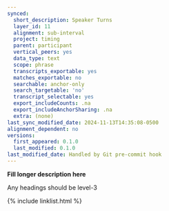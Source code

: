 ```yaml
---
synced:
  short_description: Speaker Turns
  layer_id: 11
  alignment: sub-interval
  project: timing
  parent: participant
  vertical_peers: yes
  data_type: text
  scope: phrase
  transcripts_exportable: yes
  matches_exportable: no
  searchable: anchor-only
  search_targetable: 'no'
  transcript_selectable: yes
  export_includeCounts: .na
  export_includeAnchorSharing: .na
  extra: (none)
last_sync_modified_date: 2024-11-13T14:35:08-0500
alignment_dependent: no
versions:
  first_appeared: 0.1.0
  last_modified: 0.1.0
last_modified_date: Handled by Git pre-commit hook
---
```


**Fill longer description here**

Any headings should be level-3


{% include linklist.html %}
